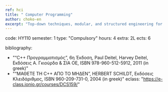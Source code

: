 ```yaml
---
ref: hci
title: " Computer Programming"
author: choko-en
excerpt: "Top-down techniques, modular, and structured engineering for the production of large programs. Advanced dynamic data structures, basic file processing techniques (serial or random access). Classes and objects. Programming with objects. Operators, variables, methods, relations, dependencies, class diagrams. Functions: declaration, definition, overloading functions. Pointers, references, advanced functions, operator overloading. Inheritance. Polymorphism. Exception handling, error detection and handling. Programming with templates and template libraries. Object-oriented analysis and design. Design models. Predefined libraries. Programming Lab (Chosen language: “C++”)."
---
```


code: ΗΥ110
semester: 1
type: "Compulsory"
hours: 4
extra: 2L
ects: 6


bibliography: 
  - "“C++ Προγραμματισμός”, 6η Έκδοση, Paul Deitel, Harvey Deitel, Εκδόσεις Α. Γκιούρδα & ΣΙΑ ΟΕ, ISBN 978-960-512-5912, 2011 (in greek)"
  - "“ΜΑΘΕΤΕ ΤΗ C++ ΑΠΟ ΤΟ ΜΗΔΕΝ”, HERBERT SCHILDT, Εκδόσεις Κλειδάριθμος, ISBN 960-209-731-0, 2004 (in greek)"
eclass: "https://e-class.ionio.gr/courses/DCS159/"
